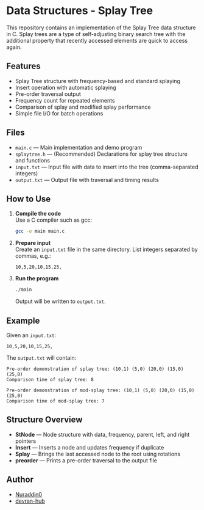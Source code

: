 # Data Structures - Splay Tree

This repository contains an implementation of the Splay Tree data structure in C. Splay trees are a type of self-adjusting binary search tree with the additional property that recently accessed elements are quick to access again.

## Features

- Splay Tree structure with frequency-based and standard splaying
- Insert operation with automatic splaying
- Pre-order traversal output
- Frequency count for repeated elements
- Comparison of splay and modified splay performance
- Simple file I/O for batch operations

## Files

- `main.c` &mdash; Main implementation and demo program
- `splaytree.h` &mdash; (Recommended) Declarations for splay tree structure and functions
- `input.txt` &mdash; Input file with data to insert into the tree (comma-separated integers)
- `output.txt` &mdash; Output file with traversal and timing results

## How to Use

1. **Compile the code**  
   Use a C compiler such as gcc:
   ```sh
   gcc -o main main.c
   ```

2. **Prepare input**  
   Create an `input.txt` file in the same directory. List integers separated by commas, e.g.:
   ```
   10,5,20,10,15,25,
   ```

3. **Run the program**  
   ```sh
   ./main
   ```
   Output will be written to `output.txt`.

## Example

Given an `input.txt`:
```
10,5,20,10,15,25,
```

The `output.txt` will contain:
```
Pre-order demonstration of splay tree: (10,1) (5,0) (20,0) (15,0) (25,0) 
Comparison time of splay tree: 8 

Pre-order demonstration of mod-splay tree: (10,1) (5,0) (20,0) (15,0) (25,0) 
Comparison time of mod-splay tree: 7
```

## Structure Overview

- **StNode** — Node structure with data, frequency, parent, left, and right pointers
- **Insert** — Inserts a node and updates frequency if duplicate
- **Splay** — Brings the last accessed node to the root using rotations
- **preorder** — Prints a pre-order traversal to the output file

## Author

- [Nuraddin0](https://github.com/Nuraddin0)
- [devran-hub](https://github.com/devran-hub)
